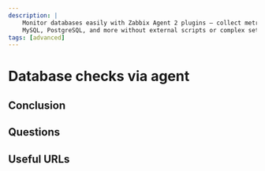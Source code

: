 ```yaml
---
description: |
    Monitor databases easily with Zabbix Agent 2 plugins — collect metrics from
    MySQL, PostgreSQL, and more without external scripts or complex setup.
tags: [advanced]
---
```


# Database checks via agent

## Conclusion

## Questions

## Useful URLs
